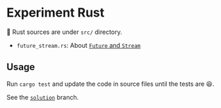 # Experiment Rust

:crab: Rust sources are under `src/` directory.

- `future_stream.rs`: About [`Future` and `Stream`](https://docs.rs/futures/)

## Usage

Run `cargo test` and update the code in source files until the tests are :satisfied:.

See the [`solution`](https://github.com/cchantep/rust_sandbox/tree/solution/rust)  branch.
